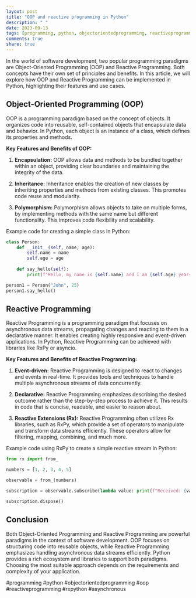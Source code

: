 ```yaml
---
layout: post
title: "OOP and reactive programming in Python"
description: " "
date: 2023-09-13
tags: [programming, python, objectorientedprogramming, reactiveprogramming, rxpython, asynchronous]
comments: true
share: true
---
```


In the world of software development, two popular programming paradigms are Object-Oriented Programming (OOP) and Reactive Programming. Both concepts have their own set of principles and benefits. In this article, we will explore how OOP and Reactive Programming can be implemented in Python, highlighting their features and use cases.

## Object-Oriented Programming (OOP)

OOP is a programming paradigm based on the concept of objects. It organizes code into reusable, self-contained objects that encapsulate data and behavior. In Python, each object is an instance of a class, which defines its properties and methods.

**Key Features and Benefits of OOP:**

1. **Encapsulation:** OOP allows data and methods to be bundled together within an object, providing clear boundaries and maintaining the integrity of the data.

2. **Inheritance:** Inheritance enables the creation of new classes by inheriting properties and methods from existing classes. This promotes code reuse and modularity.

3. **Polymorphism:** Polymorphism allows objects to take on multiple forms, by implementing methods with the same name but different functionality. This improves code flexibility and scalability.

Example code for creating a simple class in Python:

```python
class Person:
    def __init__(self, name, age):
        self.name = name
        self.age = age
    
    def say_hello(self):
        print(f"Hello, my name is {self.name} and I am {self.age} years old.")

person1 = Person("John", 25)
person1.say_hello()
```

## Reactive Programming

Reactive Programming is a programming paradigm that focuses on asynchronous data streams, propagating changes and reacting to them in a declarative manner. It enables creating highly responsive and event-driven applications. In Python, Reactive Programming can be achieved with libraries like RxPy or asyncio.

**Key Features and Benefits of Reactive Programming:**

1. **Event-driven:** Reactive Programming is designed to react to changes and events in real-time. It provides tools and techniques to handle multiple asynchronous streams of data concurrently.

2. **Declarative:** Reactive Programming emphasizes describing the desired outcome rather than the step-by-step process to achieve it. This results in code that is concise, readable, and easier to reason about.

3. **Reactive Extensions (Rx):** Reactive Programming often utilizes Rx libraries, such as RxPy, which provide a set of operators to manipulate and transform data streams efficiently. These operators allow for filtering, mapping, combining, and much more.

Example code using RxPy to create a simple reactive stream in Python:

```python
from rx import from_

numbers = [1, 2, 3, 4, 5]

observable = from_(numbers)

subscription = observable.subscribe(lambda value: print(f"Received: {value}"))

subscription.dispose()
```

## Conclusion

Both Object-Oriented Programming and Reactive Programming are powerful paradigms in the context of software development. OOP focuses on structuring code into reusable objects, while Reactive Programming emphasizes handling asynchronous data streams efficiently. Python provides a rich ecosystem and libraries to support both paradigms. Choosing the most suitable approach depends on the requirements and complexity of your application.

#programming #python #objectorientedprogramming #oop #reactiveprogramming #rxpython #asynchronous